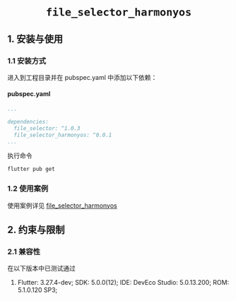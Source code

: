 <p align="center">
  <h1 align="center"> <code>file_selector_harmonyos</code> </h1>
</p>

## 1. 安装与使用

### 1.1 安装方式

进入到工程目录并在 pubspec.yaml 中添加以下依赖：

<!-- tabs:start -->

#### pubspec.yaml

```yaml
...

dependencies:
  file_selector: ^1.0.3
  file_selector_harmonyos: ^0.0.1
...
```

执行命令

```bash
flutter pub get
```

<!-- tabs:end -->

### 1.2 使用案例

使用案例详见 [file_selector_harmonyos](./example)

## 2. 约束与限制

### 2.1 兼容性

在以下版本中已测试通过

1. Flutter: 3.27.4-dev; SDK: 5.0.0(12); IDE: DevEco Studio: 5.0.13.200; ROM: 5.1.0.120 SP3;